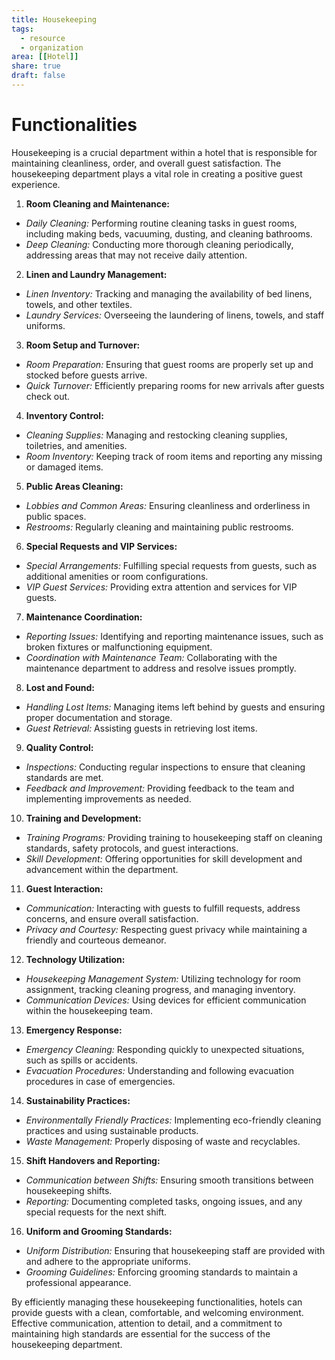 ```yaml
---
title: Housekeeping
tags:
  - resource 
  - organization
area: [[Hotel]]
share: true
draft: false
---
```


# Functionalities
Housekeeping is a crucial department within a hotel that is responsible for maintaining cleanliness, order, and overall guest satisfaction. The housekeeping department plays a vital role in creating a positive guest experience.

1. **Room Cleaning and Maintenance:**
  - *Daily Cleaning:* Performing routine cleaning tasks in guest rooms, including making beds, vacuuming, dusting, and cleaning bathrooms.
  - *Deep Cleaning:* Conducting more thorough cleaning periodically, addressing areas that may not receive daily attention.

2. **Linen and Laundry Management:**
  - *Linen Inventory:* Tracking and managing the availability of bed linens, towels, and other textiles.
  - *Laundry Services:* Overseeing the laundering of linens, towels, and staff uniforms.

3. **Room Setup and Turnover:**
  - *Room Preparation:* Ensuring that guest rooms are properly set up and stocked before guests arrive.
  - *Quick Turnover:* Efficiently preparing rooms for new arrivals after guests check out.

4. **Inventory Control:**
  - *Cleaning Supplies:* Managing and restocking cleaning supplies, toiletries, and amenities.
  - *Room Inventory:* Keeping track of room items and reporting any missing or damaged items.

5. **Public Areas Cleaning:**
  - *Lobbies and Common Areas:* Ensuring cleanliness and orderliness in public spaces.
  - *Restrooms:* Regularly cleaning and maintaining public restrooms.

6. **Special Requests and VIP Services:**
  - *Special Arrangements:* Fulfilling special requests from guests, such as additional amenities or room configurations.
  - *VIP Guest Services:* Providing extra attention and services for VIP guests.

7. **Maintenance Coordination:**
  - *Reporting Issues:* Identifying and reporting maintenance issues, such as broken fixtures or malfunctioning equipment.
  - *Coordination with Maintenance Team:* Collaborating with the maintenance department to address and resolve issues promptly.

8. **Lost and Found:**
  - *Handling Lost Items:* Managing items left behind by guests and ensuring proper documentation and storage.
  - *Guest Retrieval:* Assisting guests in retrieving lost items.

9. **Quality Control:**
  - *Inspections:* Conducting regular inspections to ensure that cleaning standards are met.
  - *Feedback and Improvement:* Providing feedback to the team and implementing improvements as needed.

10. **Training and Development:**
  - *Training Programs:* Providing training to housekeeping staff on cleaning standards, safety protocols, and guest interactions.
  - *Skill Development:* Offering opportunities for skill development and advancement within the department.

11. **Guest Interaction:**
  - *Communication:* Interacting with guests to fulfill requests, address concerns, and ensure overall satisfaction.
  - *Privacy and Courtesy:* Respecting guest privacy while maintaining a friendly and courteous demeanor.

12. **Technology Utilization:**
  - *Housekeeping Management System:* Utilizing technology for room assignment, tracking cleaning progress, and managing inventory.
  - *Communication Devices:* Using devices for efficient communication within the housekeeping team.

13. **Emergency Response:**
  - *Emergency Cleaning:* Responding quickly to unexpected situations, such as spills or accidents.
  - *Evacuation Procedures:* Understanding and following evacuation procedures in case of emergencies.

14. **Sustainability Practices:**
  - *Environmentally Friendly Practices:* Implementing eco-friendly cleaning practices and using sustainable products.
  - *Waste Management:* Properly disposing of waste and recyclables.

15. **Shift Handovers and Reporting:**
  - *Communication between Shifts:* Ensuring smooth transitions between housekeeping shifts.
  - *Reporting:* Documenting completed tasks, ongoing issues, and any special requests for the next shift.

16. **Uniform and Grooming Standards:**
  - *Uniform Distribution:* Ensuring that housekeeping staff are provided with and adhere to the appropriate uniforms.
  - *Grooming Guidelines:* Enforcing grooming standards to maintain a professional appearance.

By efficiently managing these housekeeping functionalities, hotels can provide guests with a clean, comfortable, and welcoming environment. Effective communication, attention to detail, and a commitment to maintaining high standards are essential for the success of the housekeeping department.